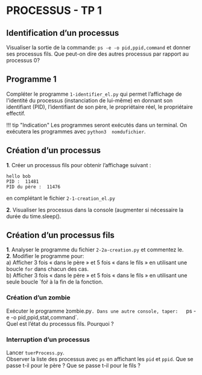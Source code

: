 PROCESSUS - TP 1
================

## Identification d’un processus

Visualiser la sortie de la commande: `ps -e -o pid,ppid,command` et donner ses processus fils. Que peut-on dire des autres processus par rapport au processus 0?

## Programme 1

Compléter le programme `1-identifier_el.py` qui permet l’affichage de l'identité du processus (instanciation de lui-même) en donnant son identifiant (PID), l’identifiant de son père, le propriétaire réel, le propriétaire effectif.  

!!! tip "Indication"
    Les programmes seront exécutés dans un terminal. On exécutera les programmes avec `python3  nomdufichier`.

## Création d’un processus

**1**. Créer un processus fils pour obtenir l’affichage suivant :
```
hello bob
PID :  11481
PID du père :  11476
```
en complétant le fichier `2-1-creation_el.py`  

**2**. Visualiser les processus dans la console (augmenter si nécessaire la durée du time.sleep().

## Création d’un processus fils
**1**. Analyser le programme du fichier `2-2a-creation.py` et commentez le.  
**2**. Modifier le programme pour:  
a) Afficher 3 fois « dans le père » et 5 fois « dans le fils » en utilisant une boucle `for` dans chacun des cas.  
b) Afficher 3 fois « dans le père » et 5 fois « dans le fils » en utilisant une seule boucle `for̀ à la fin de la fonction. 

### Création d’un zombie

Exécuter le programme ̀zombie.py`. Dans une autre console, taper:  
`ps -e -o pid,ppid,stat,command`.  
Quel est l’état du processus fils. Pourquoi ?

### Interruption d’un processus

Lancer `tuerProcess.py`.  
Observer la liste des processus avec `ps` en affichant les `pid` et `ppid`. Que se passe t-il pour le père ? Que se passe t-il pour le fils ?
